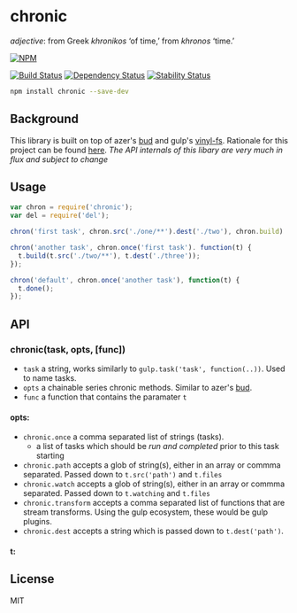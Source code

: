# chronic 

*adjective*: from Greek *khronikos* ‘of time,’ from *khronos* ‘time.’

[![NPM](https://nodei.co/npm/chronic.png)](https://nodei.co/npm/chronic/)

[![Build Status](https://img.shields.io/travis/codingalchemy/chronic.svg?style=flat-square)](https://travis-ci.org/codingalchemy/chronic)
[![Dependency Status](https://img.shields.io/david/codingalchemy/chronic.svg?style=flat-square)](https://david-dm.org/codingalchemy/chronic)
[![Stability Status](https://img.shields.io/badge/stability-unstable-orange.svg?style=flat-square)](https://github.com/dominictarr/stability#experimental)

```bash
npm install chronic --save-dev
```

## Background

This library is built on top of azer's [bud](https://github.com/azer/bud) and gulp's [vinyl-fs](https://github.com/wearefractal/vinyl-fs). Rationale for this project can be found [here](https://github.com/codingalchemy/chronic/blob/master/RATIONALE.md).
*The API internals of this libary are very much in flux and subject to change*


## Usage

``` js
var chron = require('chronic');
var del = require('del');

chron('first task', chron.src('./one/**').dest('./two'), chron.build)

chron('another task', chron.once('first task'). function(t) {
  t.build(t.src('./two/**'), t.dest('./three'));
});

chron('default', chron.once('another task'), function(t) {
  t.done();
});


```

## API

### chronic(task, opts, [func])

- `task` a string, works similarly to `gulp.task('task', function(..))`. Used to name tasks. 
- `opts` a chainable series chronic methods. Similar to azer's [bud](https://github.com/azer/bud#running-tests-and-restarting-when-files-change).
- `func` a function that contains the paramater `t`
#### opts:

- `chronic.once` a comma separated list of strings (tasks). 
  - a list of tasks which should be *run and completed* prior to this task starting
- `chronic.path` accepts a glob of string(s), either in an array or commma separated. Passed down to `t.src('path')` and `t.files`
- `chronic.watch` accepts a glob of string(s), either in an array or commma separated. Passed down to `t.watching` and `t.files`
- `chronic.transform` accepts a comma separated list of functions that are stream transforms. Using the gulp ecosystem, these would be gulp plugins. 
- `chronic.dest` accepts a string which is passed down to `t.dest('path')`.

#### t:



## License

MIT